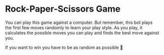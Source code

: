 # Rock-Paper-Scissors Game

You can play this game against a computer. But remember, this bot plays the first few moves randomly to learn your play style. As you play, it calculates the possible moves you can play and finds the best move against you.

If you want to win you have to be as random as possible 🎲
